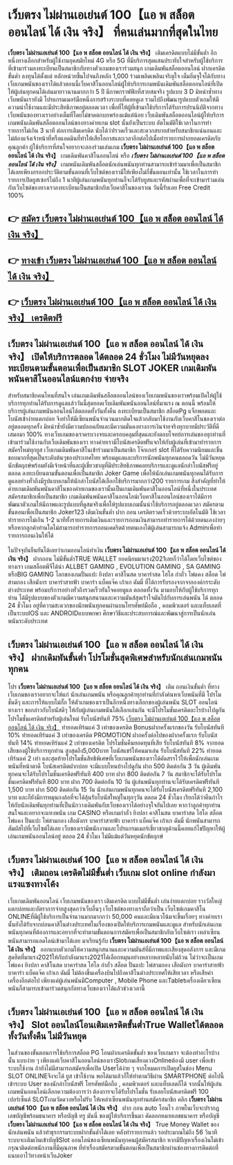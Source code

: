 # เว็บตรง ไม่ผ่านเอเย่นต์ 100【แอ พ สล็อต ออนไลน์ ได้ เงิน จริง】  ที่คนเล่นมากที่สุดในไทย

**เว็บตรง ไม่ผ่านเอเย่นต์ 100【แอ พ สล็อต ออนไลน์ ได้ เงิน จริง】** เติมเครดิตแบบไม่มีขั้นต่ำ  อีกหนึ่งทางเลือกสำหรับผู้ใช้งานยุคสมัยใหม่ 4G หรือ 5G ที่มีบริการสุดแสนประทับใจสำหรับผู้ใช้บริการที่เข้ามาร่วมลงทะเบียนเป็นสมาชิกกับทางตัวเกมของเราร่วมสนุก เกมเดิมพันสล็อตออนไลน์ ฝากเครดิต ขั้นต่ำ ลงทุนได้ตั้งแต่ หลักหน่วยขึ้นไปจนถึงหลัก 1,000 ร่วมเพลิดเพลินเจริญใจ เต็มอิ่มจุใจได้กับทางเว็บเกมพนันของเราได้แล้วตอนนี้เว็บคาสิโนออนไลน์ผู้ให้บริการเกมพนันเดิมพันสล็อตออนไลน์ที่เปิดให้ผู้เล่นทุกคนได้เล่นมายาวนานมากกว่า 5 ปี มีภาพกราฟฟิกที่สวยสมจริง รูปแบบ 3 D
มิหนำซ้ำทางเว็บพนันเรายังมี โปรแกรมเมอร์มือหนึ่งการสร้างระบบที่คอยดูเล  รวมไปถึงพัฒนารูปแบบตัวเกมให้มีความน่าใช้งานและมีประสิทธิภาพอยู่ตลอดเวลา เพื่อที่ให้ผู้ที่เข้ามาใช้บริการได้รับการปรนนิบัติจากทางเว็บพนันของทางเราอย่างเต็มที่โดยไม่ขาดตกบกพร่องแม้แต่น้อย เว็บเดิมพันสล็อตออนไลน์ผู้ให้บริการเกมพนันเดิมพันสล็อตออนไลน์ของทางค่ายเกม slot นั้นยังเป็นระบบ อัตโนมัติใช้เวลาในการทำรายการไม่เกิน 3 นาที ต่อการเติมเครดิต นับได้ว่าIรวดเร็วและสะดวกสบายสำหรับสมาชิกแน่นอนและไม่ต้องแจ้งเจ้าหน้าที่หรือแอดมินที่ทำให้เสียโอกาสและเวลาอีกต่อไปเมื่อทำรายการฝากยอดเครดิตกับคุณลูกค้า
ผู้ใช้บริการที่สนใจอยากจะลองร่วมเล่นเกม **เว็บตรง ไม่ผ่านเอเย่นต์ 100【แอ พ สล็อต ออนไลน์ ได้ เงิน จริง】** เกมเดิมพันคาสิโนออนไลน์ หรือ ***เว็บตรง ไม่ผ่านเอเย่นต์ 100【แอ พ สล็อต ออนไลน์ ได้ เงิน จริง】*** เกมพนันเดิมพันสล็อตนักเล่นพนันทุกท่านสามารถเข้าร่วมมาเพื่อเป็นสมาชิกได้เลยเพียงกรอกประวัติตามขั้นตอนที่เว็บไซต์ของเรามีให้เพียงไม่กี่ขั้นตอนเท่านั้น ใช้เวลาในการทำรายการเปิดยูสเซอร์ไม่ถึง 1 นาทีผู้เล่นเกมพนันทุกท่านก็จะได้รับยูสและรหัสผ่านเพื่อที่จะเข้ามาร่วมเล่นกับเว็บไซต์ของทางเราลงทะเบียนเป็นสมาชิกกับเว็บคาสิโนของเราณ วันนี้รับเลย Free Credit 100%

## 👉 [สมัคร เว็บตรง ไม่ผ่านเอเย่นต์ 100【แอ พ สล็อต ออนไลน์ ได้ เงิน จริง】](https://archa888.com/)
## 👉 [ทางเข้า เว็บตรง ไม่ผ่านเอเย่นต์ 100【แอ พ สล็อต ออนไลน์ ได้ เงิน จริง】](https://archa888.com/)
## 👉 [เว็บตรง ไม่ผ่านเอเย่นต์ 100【แอ พ สล็อต ออนไลน์ ได้ เงิน จริง】 เครดิตฟรี](https://archa888.com/)

## เว็บตรง ไม่ผ่านเอเย่นต์ 100【แอ พ สล็อต ออนไลน์ ได้ เงิน จริง】 เปิดให้บริการตลอด ได้ตลอด 24 ชั่วโมง ไม่มีวันหยุดลงทะเบียนตามขั้นตอนเพื่อเป็นสมาชิก SLOT JOKER เกมเดิมพันพนันคาสิโนออนไลน์แตกง่าย จ่ายจริง

สำหรับสมาชิกคนไหนที่สนใจ เล่นเกมเดิมพันสล็อตออนไลน์ของเว็บเกมพนันของเราพร้อมเปิดให้ผู้ใช้บริการทุกท่านได้รับการดูแลแล้ววันนี้สุดยอดเว็บเดิมพันพนันออนไลน์ที่มาแรง ณ ตอนนี้ พร้อมให้บริการผู้เล่นเกมพนันออนไลน์ได้ตลอดทั้งวันทั้งคืน ลงทะเบียนเป็นสมาชิก สล็อตPg แจ็กพอตและโบนัสเข้าง่ายแตกบ่อย จึงทำให้มีเซียนพนันจำนวนมากติดใจแล้วกลับมาใช้งานกับเว็บคาสิโนของเราต่ออยู่ตลอดทุกครั้ง มิหนำซ้ำยังมีความปลอดภัยและมีความมั่นคงทางการเงินจ่ายจริงทุกบาทมีประวัติที่ดีเสมอมา 100% ทางเว็บเกมของเราครบวงจรและครอบคลุมที่สุดและยังตอบโจทย์การเล่นของทุกท่านที่เข้ามาร่วมใช้งานกับเว็บเดิมพันของเรา
ทางค่ายเรามีโบนัสเครดิตฟรีแจกให้กับผู้เล่นที่เข้ามาทำรายการสมัครใหม่ทุกยูส เว็บเกมเดิมพันคาสิโนเข้าร่วมมาเป็นสมาชิก โจ๊กเกอร์ slot ที่ได้รับความนิยมและชื่นชอบมากที่สุดเป็นระดับต้นๆของประเทศไทย พร้อมดูแลและบริการนักพนันทุกคนตลอดวัน ไม่มีวันหยุดนักขัตฤกษ์พร้อมยังมีเจ้าหน้าที่และผู้เชี่ยวชาญที่มีประสิทธิภาพคอยบริการและดูแลนักล่าโบนัสฟรีอยู่ตลอด ลงทะเบียนตามขั้นตอนเพื่อเป็นสมาชิก Joker Game เพื่อให้นักเล่นเกมพนันทุกคนได้รับการดูแลอย่างทั่วถึงมีรูปแบบเกมให้นักล่าโบนัสได้เลือกใช้บริการมากกว่า200 รายการเกม
สิ่งสำคัญที่ทำให้ค่ายเกมเดิมพันพนันคาสิโนของค่ายเกมของเรานั้นเป็นเกมเดิมพันคาสิโนออนไลน์ที่หนึ่งในประเทศ สมัครสมาชิกเพื่อเป็นสมาชิก  เกมเดิมพันพนันคาสิโนออนไลน์เว็บคาสิโนออนไลน์ของเราได้มีการพัฒนาตัวเกมให้มีภาพและรูปแบบที่ดูสมจริงเพื่อให้รูปแบบเกมนั้นน่าใช้บริการอยู่ตลอดเวลา สมัครตามขั้นตอนเพื่อเป็นสมาชิก Joker123 เติมเงินขั้นต่ำ ฝาก ถอน เครดิตรวดเร็วด้วยระบบอัตโนมัติ ใช้เวลาทำรายการไม่เกิน 1-2 นาทีทั้งรายการเติมเงินและรายการถอนเงินสามารถทำรายการได้ด้วยตนเองง่ายๆ หรือหากลูกค้าท่านใดไม่สามารถทำรายการถอนเคดริตด้วยตนเองได้ผู้เล่นสามารถแจ้ง Adminเพื่อทำรายการถอนเงินให้ได้

ในปัจจุบันยืนยันได้เลยว่าเกมออนไลน์ทำเงิน **เว็บตรง ไม่ผ่านเอเย่นต์ 100【แอ พ สล็อต ออนไลน์ ได้ เงิน จริง】** ฝากถอน ไม่มีขั้นต่ำTRUE WALLET ยอดนิยมมาแรง2021เลยก็ว่าได้โดยเว็บไซต์ของทางเรา เกมสล็อตพีจีได้นำ ALLBET GAMING , EVOLUTION GAMING , SA GAMING หรือBIG GAMING โลกของเกมปั่นแปะ ยิงปลา คาสิโนสด บาคาร่าสด ไฮโล กำถั่ว ไพ่แคง สล็อต ไพ่สามกอง เสือมังกร บาคาร่าสายฟ้า บาคาร่า แบ็คแจ๊ค เก้าเก ดัมมี่ ที่ได้การรับรองจากจากองค์กรระดับต่างประเทศ พร้อมบริการอย่างทั่วถึงรวดเร็วทันใจคอยดูแล ตลอดทั้งวัน มามอบให้กับผู้ใช้บริการทุกท่าน ได้มีรูปแบบของตัวเกมมีความสนุกสนานและความมันส์สุดเร้าใจมันไปกับการเล่นพนัน ได้ ตลอด 24 ชั่วโมง อยู่ที่ความสะดวกของนักพนันทุกคนผ่านบนโทรศัพท์มือถือ , คอมพิวเตอร์ และแท็บเลตที่เป็นระบบIOS และ ANDROIDแบบพกพา ศึกษาวิธีและประสบการณ์และพัฒนาสู่การเป็นนักเล่นพนันระดับประเทศ

## เว็บตรง ไม่ผ่านเอเย่นต์ 100【แอ พ สล็อต ออนไลน์ ได้ เงิน จริง】 ฝากเดิมพันขั้นต่ำ โปรโมชั่นสุดพิเศษสำหรับนักเล่นเกมพนันทุกคน

โปร **เว็บตรง ไม่ผ่านเอเย่นต์ 100【แอ พ สล็อต ออนไลน์ ได้ เงิน จริง】** เติม ถอนเงินขั้นต่ำ ที่ทางเว็บเกมของเราอยากจะให้แก่  นักเล่นเกมพนัน หรือคุณลูกค้าทุกท่านที่กำลังค้นหาเว็บพนันที่มี โปรโมชั่นดีๆ และการให้แบบไม่กั๊ก ให้ตัวเกมของเราเป็นอีกหนึ่งทางเลือกของผู้เล่นพนัน SLOT ออนไลน์ ทางเรา ขอกล่าวกับโบนัสดีๆ ให้กับผู้เล่นเกมพนันได้เลือกเล่นกัน จะมีโปรโมชั่นเครดิตอะไรบ้างไปดูกัน
โปรโมชั่นเครดิตสำหรับผู้เล่นใหม่ รับโบนัสทันที 75% [เว็บตรง ไม่ผ่านเอเย่นต์ 100【แอ พ สล็อต ออนไลน์ ได้ เงิน จริง】](https://archa888.com/) ทำยอดเทิร์นแค่ 3 เท่าของเครดิต
Bonusฝากครั้งแรกของวัน รับโบนัสทันที 10% ทำยอดเทิร์นแค่ 3 เท่าของเครดิต
 PROMOTION ฝากครั้งต่อไปของฝากครั้งแรก รับโบนัสทันที 14% ทำยอดเทิร์นแค่ 2 เท่าของเครดิต
โปรโมชั่นคืนยอดทุนที่เสีย รับโบนัสทันที 8% จากยอดเสียของผู้ใช้บริการทุกท่าน สูงสุดถึง5,000บาท
โบนัสแชร์ให้คนมาเล่น รับโบนัสทันที 22% ทำยอดเทิร์นแค่ 2 เท่า
และสุดท้ายโปรโมชั่นสิทธิพิเศษที่เว็บเกมพนันของเราได้คัดสรรไว้ให้เพื่อนักเล่นเกมพนันที่หน้าตาดี โบนัสเครดิตฝากบ่อย จะมีแบบไหนบ้างไปดูกัน
ฝาก 500 ติดต่อกัน 3 วัน ผู้เดิมพันทุกคนจะได้รับโปรโมชั่นเครดิตฟรีทันที 400 บาท
ฝาก 800 ติดต่อกัน 7 วัน สมาชิกจะได้รับโปรโมชั่นเครดิตฟรีทันที 800 บาท
ฝาก 700 ติดต่อกัน 10 วัน ผู้เล่นพนันทุกท่านจะได้รับเครดิตฟรีทันที 1,500 บาท
ฝาก 500 ติดต่อกัน 15 วัน นักเล่นเกมพนันทุกคนจะได้รับโบนัสเครดิตฟรีทันที 2,100 บาท
และก็ยังมีการหมุนกงล้อที่จะได้ลุ้นรับโบนัสใหญ่ในทุกๆวัน ตลอด 24 ชั่วโมง เรียกได้ว่าคืนกำไรให้กับนักเดิมพันทุกท่านที่เป็นนักวางเดิมพันกับเว็บของเราได้อย่างจุใจกันไปเลย หากว่าลูกค้าทุกท่านสนใจและอยากจะแทงพนัน เกม CASINO หรือเกมกำถั่ว  ยิงปลา คาสิโนสด บาคาร่าสด ไฮโล สล็อต ไพ่แคง ปั่นแปะ ไพ่สามกอง เสือมังกร บาคาร่าสายฟ้า บาคาร่า แบ็คแจ๊ค เก้าเก ดัมมี่ นักพนันสามารถสัมผัสไปที่เว็บไซต์ได้เลย เว็บของเรามีพนักงานและโปรแกรมเมอร์เชี่ยวชาญด้านนี้คอยแก้ไขปัญหาให้ผู้เล่นเกมพนันออนไลน์อยู่ ตลอด 24 ชั่วโมง ไม่มีแม้แต่วันหยุดนักขัตฤกษ์

## เว็บตรง ไม่ผ่านเอเย่นต์ 100【แอ พ สล็อต ออนไลน์ ได้ เงิน จริง】 เติมถอน เครดิตไม่มีขั้นต่ำ  เว็บเกม slot online กำลังมาแรงแซงทางโค้ง

เว็บเกมเดิมพันออนไลน์ เว็บเกมพนันของเรา เติมเครดิต แบบไม่มีขั้นต่ำ เล่นง่ายแตกบ่อย รางวัลใหญ่แตกบ่อยและอัตราการจ่ายสูงสุดกว่าเว็บอื่นๆ เว็บไซต์ของทางเราถือว่าเป็น เว็บไซต์เกมคาสิโน ONLINEที่มีผู้ใช้บริการเป็นจำนวนมากมากกว่า 50,000 คนและมีแนวโน้มจะขึ้นเรื่อยๆ ทางค่ายเรานั้นยังได้รับจากบ่อนคาสิโนต่างประเทศในเรื่องของเปิดให้บริการเกมพนันและดูแล สำหรับนักเล่นเกมพนันทุกคนที่ต้องการและอยากที่จะทำตามขั้นตอนการสมัครเพื่อเป็นสมาชิกกับเว็บไซต์เรา เหล่าเซียนพนันสามารถแอดไลน์เข้ามาได้เลย
	มาเรียนรู้กับ **เว็บตรง ไม่ผ่านเอเย่นต์ 100【แอ พ สล็อต ออนไลน์ ได้ เงิน จริง】** ออกแบบตัวเกมให้ความสนุกสนานและความมันส์ที่มีภาพและเสียงสุดอลังการ และมีเกมสุดฮิตที่มาแรง2021ให้กับกำลังมาแรง2021ได้เลือกหมุนอย่างหลากหลายนับไม่ถ้วน  ไม่ว่าจะเป็นเกมไพ่แคง  ยิงปลา คาสิโนสด บาคาร่าสด ไฮโล กำถั่ว สล็อต ปั่นแปะ ไพ่สามกอง เสือมังกร บาคาร่าสายฟ้า บาคาร่า แบ็คแจ๊ค เก้าเก ดัมมี่ ไม่ต้องขึ้นเครื่องบินไปถึงคาสิโนต่างประเทศให้เสียเวลา หรือเสียค่าเครื่องอีกต่อไป เพียงแค่ผู้เล่นพนันมีComputer , Mobile Phone และTabletเครื่องเดียวเซียนพนันก็สามารถเข้ามาร่วมสนุกกัลทางเว็บของเราได้แล้วช่วงเวลานี้

## เว็บตรง ไม่ผ่านเอเย่นต์ 100【แอ พ สล็อต ออนไลน์ ได้ เงิน จริง】 Slot ออนไลน์โอนเติมเครดิตขั้นต่ำTrue Walletได้ตลอดทั้งวันทั้งคืน ไม่มีวันหยุด

ในส่วนของขั้นตอนการใช้บริการสล็อต PG โอนฝากเครดิตขั้นต่ำ ของเว็บเกมเรา จะต้องทำอะไรบ้างนั้น แบบง่าย ๆ เพียงแค่เว็บคาสิโนออนไลน์ของเราSlotเกมเสี่ยงดวงOnlineต้องมี user เพื่อเข้าระบบใช้งาน ถ้ายังไม่มีสามารถสมัครเพื่อเปิด Userได้ง่าย ๆ จากโหมดการเปิดยูสในช่อง Menu SLOT ONLINEจึงจะได้ ยูส เข้าใช้งาน พอได้มาแล้วก็ให้ทำตามวิธีผ่าน SMARTPHONE ต่อไปนี้
เข้าระบบ User  ของนักล่าโบนัสฟรี โทรศัพท์มือถือ , คอมพิวเตอร์ และแท็บเลตก็ได้
จากนั้นให้ผู้เล่นเกมพนันออนไลน์เลือกความต้องการว่า ต้องการจะได้รับโปรโมชั่น รับเลยโบนัสเครดิตฟรี 100 เปอร์เซ็นต์ SLOTเกมวัดดวงหรือไม่รับ
ให้เหล่าเซียนพนันทุกท่านสมัครสมาชิก คลิก **เว็บตรง ไม่ผ่านเอเย่นต์ 100【แอ พ สล็อต ออนไลน์ ได้ เงิน จริง】** ฝาก ถอน auto โอนไว ภาพในเว็บจะปรากฏเลขบัญชีพร้อมธนาคาร หรือบัญชี ทรู มันนี่ ของผู้ให้บริการขึ้นมา
คัดลอกหมายเลขธนาคาร หรือบัญชี **เว็บตรง ไม่ผ่านเอเย่นต์ 100【แอ พ สล็อต ออนไลน์ ได้ เงิน จริง】** True Money Wallet ของนักเล่นพนัน แล้วทำธุรกรรมระบบฝากขั้นต่ำได้เลย
หลังทำรายการแล้ว รอประมาณไม่ถึง 56 วินาที ระบบจะเติมเงินเข้าบัญชีSlot ออนไลน์ของเซียนพนันทุกคนผู้สมัครสมาชิก
หากมีปัญหาเรื่องเงินไม่เข้า กรุณาติดต่อพนักงานที่มีคุณภาพ ที่ทำเรื่องสมัครตามขั้นตอนเพื่อเป็นสมาชิกผ่านช่องทางการติดต่อที่แนบเอาไว้ทางหน้าเว็บJoker


